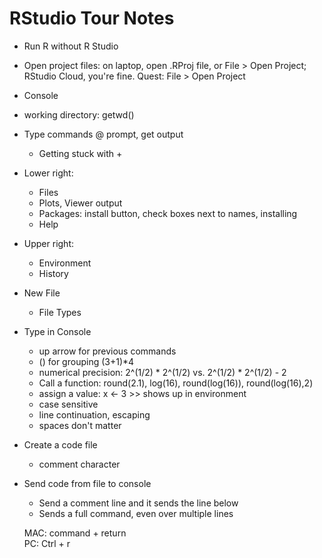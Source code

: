 # RStudio Tour Notes

* Run R without R Studio
* Open project files: on laptop, open .RProj file, or File > Open Project; RStudio Cloud, you're fine.  Quest: File > Open Project
* Console
* working directory: getwd()
* Type commands @ prompt, get output
    * Getting stuck with +
* Lower right:
    * Files
    * Plots, Viewer output
    * Packages: install button, check boxes next to names, installing
    * Help
* Upper right:
    * Environment
    * History
* New File
    * File Types

* Type in Console
    * up arrow for previous commands
    * () for grouping (3+1)\*4
    * numerical precision: 2^(1/2) \* 2^(1/2) vs. 2^(1/2) \* 2^(1/2) - 2 
    * Call a function: round(2.1), log(16), round(log(16)), round(log(16),2)
    * assign a value: x <- 3 >> shows up in environment
    * case sensitive
    * line continuation, escaping
    * spaces don't matter
* Create a code file
    * comment character
* Send code from file to console
    * Send a comment line and it sends the line below
    * Sends a full command, even over multiple lines

    MAC: command + return \
    PC: Ctrl + r



